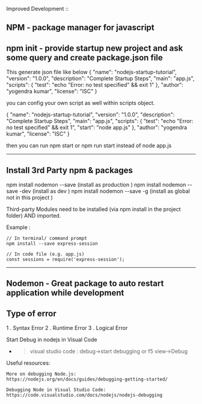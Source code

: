 Improved Development ::

NPM - package manager for javascript
------------------------------------------------------------
npm init    - provide startup new project and ask some query and create 
package.json file
------------------------------------------------------------
This generate json file like below
{
  "name": "nodejs-startup-tutorial",
  "version": "1.0.0",
  "description": "Complete Startup Steps",
  "main": "app.js",
  "scripts": {
    "test": "echo \"Error: no test specified\" && exit 1"
  },
  "author": "yogendra kumar",
  "license": "ISC"
}

you can config your own script as well within scripts object.

{
  "name": "nodejs-startup-tutorial",
  "version": "1.0.0",
  "description": "Complete Startup Steps",
  "main": "app.js",
  "scripts": {
    "test": "echo \"Error: no test specified\" && exit 1",
    "start": "node app.js"
  },
  "author": "yogendra kumar",
  "license": "ISC"
}

then you can run
npm start or npm run start instead of node app.js

------------------------------------------------------------
Install 3rd Party npm & packages
------------------------------------------------------------

npm install nodemon --save  (install as production )
npm install nodemon --save -dev (install as dev )
npm install nodemon --save -g (install as global not in this project )

Third-party Modules need to be installed (via npm install in the project folder) AND imported.

Example :

    // In terminal/ command prompt
    npm install --save express-session

    // In code file (e.g. app.js)
    const sessions = require('express-session');
------------------------------------------------------------
Nodemon - Great package to auto restart application while development
------------------------------------------------------------

Type of error
---------------
1 . Syntax Error
2 . Runtime Error
3 . Logical Error


Start Debug in nodejs in Visual Code
- > visual studio code : debug->start debugging or f5
view->Debug

Useful resources:

    More on debugging Node.js: https://nodejs.org/en/docs/guides/debugging-getting-started/

    Debugging Node in Visual Studio Code: https://code.visualstudio.com/docs/nodejs/nodejs-debugging